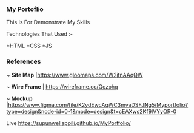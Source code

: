 ### **My Portoflio**

This Is For Demonstrate My Skills

Technologies That Used :-


*HTML
*CSS
*JS


### **References**

~ **Site Map** |https://www.gloomaps.com/W2jtnAAqQW



~ **Wire Frame** | https://wireframe.cc/Qczohq


~ **Mockup** |https://www.figma.com/file/K2ydEwcAqWC3mvaDSFJNg5/Myportfolio?type=design&node-id=0-1&mode=design&t=cEAXws2Kf9lVYyQR-0



Live https://supunwellappili.github.io/MyPortfolio/


